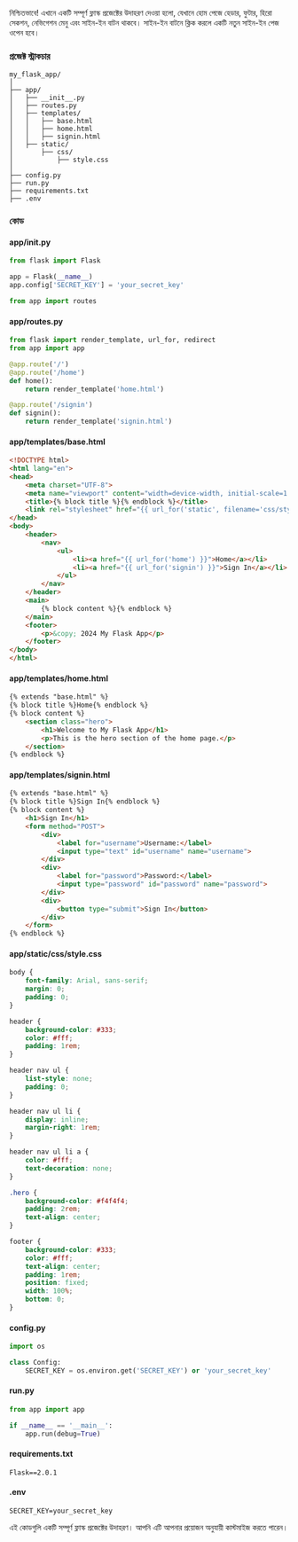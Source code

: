 নিশ্চিতভাবে! এখানে একটি সম্পূর্ণ ফ্লাস্ক প্রজেক্টের উদাহরণ দেওয়া হলো, যেখানে হোম পেজে হেডার, ফুটার, হিরো সেকশন, নেভিগেশন মেনু এবং সাইন-ইন বাটন থাকবে। সাইন-ইন বাটনে ক্লিক করলে একটি নতুন সাইন-ইন পেজ ওপেন হবে।

### প্রজেক্ট স্ট্রাকচার
```
my_flask_app/
│
├── app/
│   ├── __init__.py
│   ├── routes.py
│   ├── templates/
│   │   ├── base.html
│   │   ├── home.html
│   │   ├── signin.html
│   ├── static/
│       ├── css/
│           ├── style.css
│
├── config.py
├── run.py
├── requirements.txt
├── .env
```

### কোড

#### app/__init__.py
```python
from flask import Flask

app = Flask(__name__)
app.config['SECRET_KEY'] = 'your_secret_key'

from app import routes
```

#### app/routes.py
```python
from flask import render_template, url_for, redirect
from app import app

@app.route('/')
@app.route('/home')
def home():
    return render_template('home.html')

@app.route('/signin')
def signin():
    return render_template('signin.html')
```

#### app/templates/base.html
```html
<!DOCTYPE html>
<html lang="en">
<head>
    <meta charset="UTF-8">
    <meta name="viewport" content="width=device-width, initial-scale=1.0">
    <title>{% block title %}{% endblock %}</title>
    <link rel="stylesheet" href="{{ url_for('static', filename='css/style.css') }}">
</head>
<body>
    <header>
        <nav>
            <ul>
                <li><a href="{{ url_for('home') }}">Home</a></li>
                <li><a href="{{ url_for('signin') }}">Sign In</a></li>
            </ul>
        </nav>
    </header>
    <main>
        {% block content %}{% endblock %}
    </main>
    <footer>
        <p>&copy; 2024 My Flask App</p>
    </footer>
</body>
</html>
```

#### app/templates/home.html
```html
{% extends "base.html" %}
{% block title %}Home{% endblock %}
{% block content %}
    <section class="hero">
        <h1>Welcome to My Flask App</h1>
        <p>This is the hero section of the home page.</p>
    </section>
{% endblock %}
```

#### app/templates/signin.html
```html
{% extends "base.html" %}
{% block title %}Sign In{% endblock %}
{% block content %}
    <h1>Sign In</h1>
    <form method="POST">
        <div>
            <label for="username">Username:</label>
            <input type="text" id="username" name="username">
        </div>
        <div>
            <label for="password">Password:</label>
            <input type="password" id="password" name="password">
        </div>
        <div>
            <button type="submit">Sign In</button>
        </div>
    </form>
{% endblock %}
```

#### app/static/css/style.css
```css
body {
    font-family: Arial, sans-serif;
    margin: 0;
    padding: 0;
}

header {
    background-color: #333;
    color: #fff;
    padding: 1rem;
}

header nav ul {
    list-style: none;
    padding: 0;
}

header nav ul li {
    display: inline;
    margin-right: 1rem;
}

header nav ul li a {
    color: #fff;
    text-decoration: none;
}

.hero {
    background-color: #f4f4f4;
    padding: 2rem;
    text-align: center;
}

footer {
    background-color: #333;
    color: #fff;
    text-align: center;
    padding: 1rem;
    position: fixed;
    width: 100%;
    bottom: 0;
}
```

#### config.py
```python
import os

class Config:
    SECRET_KEY = os.environ.get('SECRET_KEY') or 'your_secret_key'
```

#### run.py
```python
from app import app

if __name__ == '__main__':
    app.run(debug=True)
```

#### requirements.txt
```
Flask==2.0.1
```

#### .env
```
SECRET_KEY=your_secret_key
```

এই কোডগুলি একটি সম্পূর্ণ ফ্লাস্ক প্রজেক্টের উদাহরণ। আপনি এটি আপনার প্রয়োজন অনুযায়ী কাস্টমাইজ করতে পারেন।
